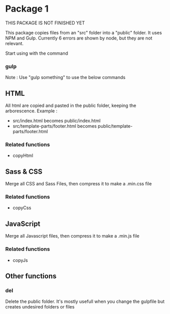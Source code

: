 # Package 1
THIS PACKAGE IS NOT FINISHED YET

This package copies files from an "src" folder into a "public" folder.
It uses NPM and Gulp.
Currently 6 errors are shown by node, but they are not relevant.

Start using with the command
### gulp

Note : Use "gulp something" to use the below commands

## HTML
All html are copied and pasted in the public folder, keeping the arborescence.
Example :
- src/index.html becomes public/index.html
- src/template-parts/footer.html becomes public/template-parts/footer.html
### Related functions
- copyHtml

## Sass & CSS
Merge all CSS and Sass Files, then compress it to make a .min.css file
### Related functions
- copyCss

## JavaScript
Merge all Javascript files, then compress it to make a .min.js file
### Related functions
- copyJs

## Other functions
### del
Delete the public folder. It's mostly usefull when you change the gulpfile but creates undesired folders or files